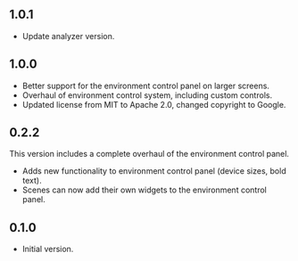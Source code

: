 ## 1.0.1

* Update analyzer version.

## 1.0.0

- Better support for the environment control panel on larger screens.
- Overhaul of environment control system, including custom controls.
- Updated license from MIT to Apache 2.0, changed copyright to Google.

## 0.2.2

This version includes a complete overhaul of the environment control panel.

- Adds new functionality to environment control panel (device sizes, bold text).
- Scenes can now add their own widgets to the environment control panel.

## 0.1.0

- Initial version.
